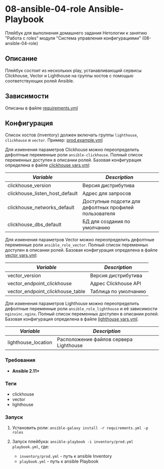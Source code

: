 # 08-ansible-04-role Ansible-Playbook

Плейбук для выполнения домашнего задания Нетологии к занятию "Работа с roles" модуля "Система управления конфигурациями" (08-ansible-04-role)

## Описание

Плейбук состоит из нескольких play, устанавливающий сервисы Clickhouse, Vector и Lighthouse на группы хостов с помощью соответствующих ролей Ansible.

## Зависимости

Описаны в файле [requirements.yml](./requirements.yml)

## Конфигурация

Список хостов (inventory) должен включать группы `lighthouse`, `clickhouse` и `veсtor`. Пример: [prod.example.yml](inventory/prod.example.yml)

Для изменения параметров Clickhouse можно переопределить дефолтные переменные роли `ansible-clickhouse`. Полный список переменных доступен в описании ролей. Базовая конфигурация определена в файле [clickhouse vars.yml](group_vars/clickhouse/vars.yml):

| *Variable* | *Description* |
| - | - |
| clickhouse_version | Версия дистрибутива |
| clickhouse_listen_host_default | Адрес для запросов |
| clickhouse_networks_default | Доступные подсети для дефолтных профилей пользователя |
| clickhouse_dbs_default | БД для создания по умолчанию |

Для изменения параметров Vector можно переопределить дефолтные переменные роли `ansible_role_vector`. Полный список переменных доступен в описании ролей. Базовая конфигурация определена в файле [vector vars.yml](group_vars/vector/vars.yml):

| *Variable* | *Description* |
| - | - |
| vector_version | Версия дистрибутива |
| vector_endpoint_clickhouse | Адрес Clickhouse API |
| vector_endpoint_clickhouse_table | Таблица по умолчанию |

Для изменения параметров Lighthouse можно переопределить дефолтные переменные роли `ansible_role_lighthouse` и её зависимости `nginxinc.nginx`. Полный список переменных доступен в описании ролей. Базовая конфигурация определена в файле [lighthouse vars.yml](group_vars/lighthouse/vars.yml).

| *Variable* | *Description* |
| - | - |
| lighthouse_location | Расположение файлов сервера Lighthouse |

### Требования

- **Ansible 2.11+**

### Теги

- clickhouse
- vector
- lighthouse

### Запуск

1. Установить роли: `ansible-galaxy install -r requirements.yml -p roles`
2. Запуск плейбука: `ansible-playbook -i inventory/prod.yml playbook.yml`, где:

    - `inventory/prod.yml` - путь к ansible Inventory
    - `playbook.yml` - путь к ansible Playbook

